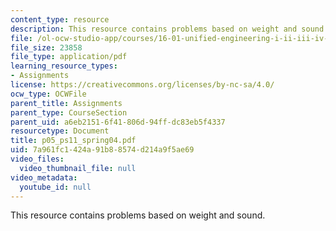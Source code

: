 ```yaml
---
content_type: resource
description: This resource contains problems based on weight and sound.
file: /ol-ocw-studio-app/courses/16-01-unified-engineering-i-ii-iii-iv-fall-2005-spring-2006/7a961fc1424a91b88574d214a9f5ae69_p05_ps11_spring04.pdf
file_size: 23858
file_type: application/pdf
learning_resource_types:
- Assignments
license: https://creativecommons.org/licenses/by-nc-sa/4.0/
ocw_type: OCWFile
parent_title: Assignments
parent_type: CourseSection
parent_uid: a6eb2151-6f41-806d-94ff-dc83eb5f4337
resourcetype: Document
title: p05_ps11_spring04.pdf
uid: 7a961fc1-424a-91b8-8574-d214a9f5ae69
video_files:
  video_thumbnail_file: null
video_metadata:
  youtube_id: null
---
```

This resource contains problems based on weight and sound.